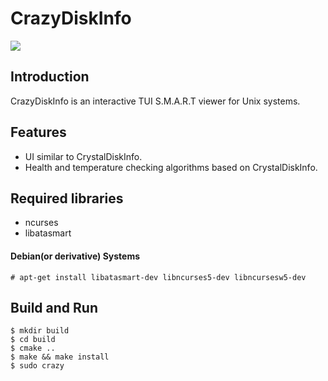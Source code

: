 # CrazyDiskInfo
![](http://raw.github.com/wiki/otakuto/CrazyDiskInfo/images/0.png)

## Introduction
CrazyDiskInfo is an interactive TUI S.M.A.R.T viewer for Unix systems.

## Features
* UI similar to CrystalDiskInfo.
* Health and temperature checking algorithms based on CrystalDiskInfo.

## Required libraries
* ncurses
* libatasmart

#### Debian(or derivative) Systems
```
# apt-get install libatasmart-dev libncurses5-dev libncursesw5-dev
```

## Build and Run
```
$ mkdir build
$ cd build
$ cmake ..
$ make && make install
$ sudo crazy
```
